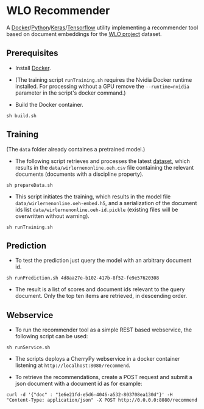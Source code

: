 # WLO Recommender

A [Docker](https://docker.com/)/[Python](https://www.python.org/)/[Keras](https://keras.io/)/[Tensorflow](https://www.tensorflow.org/) utility implementing a recommender tool based on document embeddings for the [WLO project](https://github.com/openeduhub/) dataset.

 
## Prerequisites

- Install [Docker](https://docker.com/).
- (The training script `runTraining.sh` requires the Nvidia Docker runtime installed. For processing without a GPU remove the `--runtime=nvidia` parameter in the script's docker command.)

- Build the Docker container.

```
sh build.sh
```

## Training

(The `data` folder already containes a pretrained model.)

- The following script retrieves and processes the latest [dataset](https://github.com/openeduhub/oeh-wlo-data-dump), which results in the `data/wirlernenonline.oeh.csv` file containing the relevant documents (documents with a discipline property).

```
sh prepareData.sh
```

- This script initiates the training, which results in the model file `data/wirlernenonline.oeh-embed.h5`, and a serialization of the document ids list `data/wirlernenonline.oeh-id.pickle` (existing files will be overwritten without warning).

```
sh runTraining.sh
```

## Prediction

- To test the prediction just query the model with an arbitrary document id.

```
sh runPrediction.sh 4d8aa27e-b102-417b-8f52-fe9e57620308
```
- The result is a list of scores and document ids relevant to the query document. Only the top ten items are retrieved, in descending order.

## Webservice

- To run the recommender tool as a simple REST based webservice, the following script can be used:

```
sh runService.sh
```

- The scripts deploys a CherryPy webservice in a docker container listening at `http://localhost:8080/recommend`.

- To retrieve the recommendations, create a POST request and submit a json document with a document id as for example: 

```
curl -d '{"doc" : "1e6e21fd-e5d6-4046-a532-803708ea130d"}' -H "Content-Type: application/json" -X POST http://0.0.0.0:8080/recommend
```	
